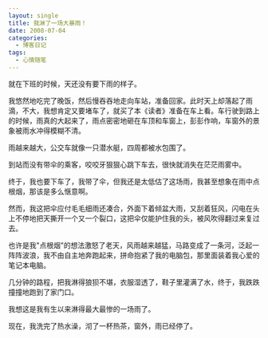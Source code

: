 ```yaml
---
layout: single
title: 我淋了一场大暴雨！
date: 2008-07-04
categories:
  - 博客日记
tags:
  - 心情随笔
---
```


就在下班的时候，天还没有要下雨的样子。

我悠然地吃完了晚饭，然后慢吞吞地走向车站，准备回家。此时天上却落起了雨滴，不大，我想肯定又要堵车了，就买了本《读者》准备在车上看。车行驶到路上的时候，雨真的大起来了，雨点密密地砸在车顶和车窗上，彭彭作响，车窗外的景象被雨水冲得模糊不清。

雨越来越大，公交车就像一只潜水艇，四周都被水包围了。

到站而没有带伞的乘客，咬咬牙狠狠心跳下车去，很快就消失在茫茫雨雾中。

终于，我也要下车了，我带了伞，但我还是太低估了这场雨，我甚至想象在雨中点根烟，那该是多么惬意啊。

然而，我这把伞应付毛毛细雨还凑合，外面下着倾盆大雨，又刮着狂风，闪电在头上不停地把天撕开一个又一个裂口，这把伞仅能护住我的头，被风吹得翻过来复过去。

也许是我\"点根烟\"的想法激怒了老天，风雨越来越猛，马路变成了一条河，泛起一阵阵波浪，我不由自主地奔跑起来，拼命抱紧了我的电脑包，那里面装着我心爱的笔记本电脑。

几分钟的路程，把我淋得狼狈不堪，衣服湿透了，鞋子里灌满了水，终于，我跌跌撞撞地跑到了家门口。

我想这是我有生以来淋得最大最惨的一场雨了。

现在，我洗完了热水澡，沏了一杯热茶，窗外，雨已经停了。
